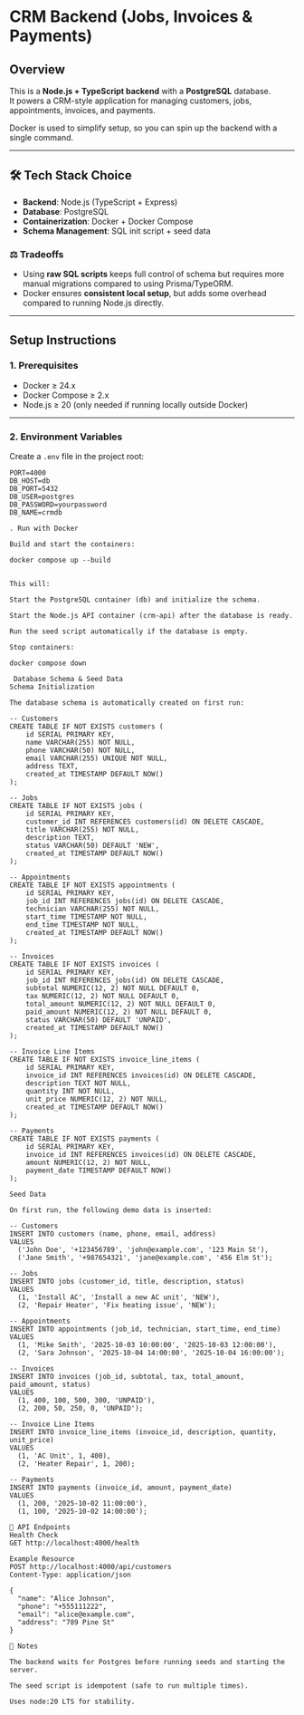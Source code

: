 # CRM Backend (Jobs, Invoices & Payments)

## Overview

This is a **Node.js + TypeScript backend** with a **PostgreSQL** database.  
It powers a CRM-style application for managing customers, jobs, appointments, invoices, and payments.

Docker is used to simplify setup, so you can spin up the backend with a single command.

---

## 🛠️ Tech Stack Choice

- **Backend**: Node.js (TypeScript + Express)
- **Database**: PostgreSQL
- **Containerization**: Docker + Docker Compose
- **Schema Management**: SQL init script + seed data

### ⚖️ Tradeoffs

- Using **raw SQL scripts** keeps full control of schema but requires more manual migrations compared to using Prisma/TypeORM.
- Docker ensures **consistent local setup**, but adds some overhead compared to running Node.js directly.

---

## Setup Instructions

### 1. Prerequisites

- Docker ≥ 24.x
- Docker Compose ≥ 2.x
- Node.js ≥ 20 (only needed if running locally outside Docker)

---

### 2. Environment Variables

Create a `.env` file in the project root:

```env
PORT=4000
DB_HOST=db
DB_PORT=5432
DB_USER=postgres
DB_PASSWORD=yourpassword
DB_NAME=crmdb

. Run with Docker

Build and start the containers:

docker compose up --build


This will:

Start the PostgreSQL container (db) and initialize the schema.

Start the Node.js API container (crm-api) after the database is ready.

Run the seed script automatically if the database is empty.

Stop containers:

docker compose down

 Database Schema & Seed Data
Schema Initialization

The database schema is automatically created on first run:

-- Customers
CREATE TABLE IF NOT EXISTS customers (
    id SERIAL PRIMARY KEY,
    name VARCHAR(255) NOT NULL,
    phone VARCHAR(50) NOT NULL,
    email VARCHAR(255) UNIQUE NOT NULL,
    address TEXT,
    created_at TIMESTAMP DEFAULT NOW()
);

-- Jobs
CREATE TABLE IF NOT EXISTS jobs (
    id SERIAL PRIMARY KEY,
    customer_id INT REFERENCES customers(id) ON DELETE CASCADE,
    title VARCHAR(255) NOT NULL,
    description TEXT,
    status VARCHAR(50) DEFAULT 'NEW',
    created_at TIMESTAMP DEFAULT NOW()
);

-- Appointments
CREATE TABLE IF NOT EXISTS appointments (
    id SERIAL PRIMARY KEY,
    job_id INT REFERENCES jobs(id) ON DELETE CASCADE,
    technician VARCHAR(255) NOT NULL,
    start_time TIMESTAMP NOT NULL,
    end_time TIMESTAMP NOT NULL,
    created_at TIMESTAMP DEFAULT NOW()
);

-- Invoices
CREATE TABLE IF NOT EXISTS invoices (
    id SERIAL PRIMARY KEY,
    job_id INT REFERENCES jobs(id) ON DELETE CASCADE,
    subtotal NUMERIC(12, 2) NOT NULL DEFAULT 0,
    tax NUMERIC(12, 2) NOT NULL DEFAULT 0,
    total_amount NUMERIC(12, 2) NOT NULL DEFAULT 0,
    paid_amount NUMERIC(12, 2) NOT NULL DEFAULT 0,
    status VARCHAR(50) DEFAULT 'UNPAID',
    created_at TIMESTAMP DEFAULT NOW()
);

-- Invoice Line Items
CREATE TABLE IF NOT EXISTS invoice_line_items (
    id SERIAL PRIMARY KEY,
    invoice_id INT REFERENCES invoices(id) ON DELETE CASCADE,
    description TEXT NOT NULL,
    quantity INT NOT NULL,
    unit_price NUMERIC(12, 2) NOT NULL,
    created_at TIMESTAMP DEFAULT NOW()
);

-- Payments
CREATE TABLE IF NOT EXISTS payments (
    id SERIAL PRIMARY KEY,
    invoice_id INT REFERENCES invoices(id) ON DELETE CASCADE,
    amount NUMERIC(12, 2) NOT NULL,
    payment_date TIMESTAMP DEFAULT NOW()
);

Seed Data

On first run, the following demo data is inserted:

-- Customers
INSERT INTO customers (name, phone, email, address)
VALUES
  ('John Doe', '+123456789', 'john@example.com', '123 Main St'),
  ('Jane Smith', '+987654321', 'jane@example.com', '456 Elm St');

-- Jobs
INSERT INTO jobs (customer_id, title, description, status)
VALUES
  (1, 'Install AC', 'Install a new AC unit', 'NEW'),
  (2, 'Repair Heater', 'Fix heating issue', 'NEW');

-- Appointments
INSERT INTO appointments (job_id, technician, start_time, end_time)
VALUES
  (1, 'Mike Smith', '2025-10-03 10:00:00', '2025-10-03 12:00:00'),
  (2, 'Sara Johnson', '2025-10-04 14:00:00', '2025-10-04 16:00:00');

-- Invoices
INSERT INTO invoices (job_id, subtotal, tax, total_amount, paid_amount, status)
VALUES
  (1, 400, 100, 500, 300, 'UNPAID'),
  (2, 200, 50, 250, 0, 'UNPAID');

-- Invoice Line Items
INSERT INTO invoice_line_items (invoice_id, description, quantity, unit_price)
VALUES
  (1, 'AC Unit', 1, 400),
  (2, 'Heater Repair', 1, 200);

-- Payments
INSERT INTO payments (invoice_id, amount, payment_date)
VALUES
  (1, 200, '2025-10-02 11:00:00'),
  (1, 100, '2025-10-02 14:00:00');

🔗 API Endpoints
Health Check
GET http://localhost:4000/health

Example Resource
POST http://localhost:4000/api/customers
Content-Type: application/json

{
  "name": "Alice Johnson",
  "phone": "+555111222",
  "email": "alice@example.com",
  "address": "789 Pine St"
}

📝 Notes

The backend waits for Postgres before running seeds and starting the server.

The seed script is idempotent (safe to run multiple times).

Uses node:20 LTS for stability.


```
